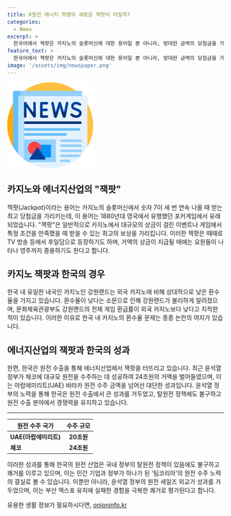 ```yaml
---
title: K원전 에너지 혁명의 새로운 잭팟이 터질까?
categories:
  - News
excerpt: >
  한국어에서 잭팟은 카지노의 슬롯머신에 대한 용어일 뿐 아니라, 방대한 금액의 당첨금을 가리키기도 합니다. 1880년대 영국의 포커게임에서 비롯되었으며, 유명한 당첨사례로는 손지창과 오연수 부부가 6달러로 947만 달러의 대박을 터뜨린 사례 등이 있습니다. 국내의 경우, 강원랜드가 환수율이 낮아 소문이 나기도 했고, 문화체육관광부의 실토 결과에 따르면 강원랜드의 환급률은 외국보다 3%포인트 낮다고 합니다. 또한 윤석열 정부가 체코 원전 수주 잭팟을 터뜨렸으며, 이는 탈원전 정책에도 불구하고 원전 수출에 성공한 사례로 평가받았습니다.
feature_text: >
  한국어에서 잭팟은 카지노의 슬롯머신에 대한 용어일 뿐 아니라, 방대한 금액의 당첨금을 가리키기도 합니다. 1880년대 영국의 포커게임에서 비롯되었으며, 유명한 당첨사례로는 손지창과 오연수 부부가 6달러로 947만 달러의 대박을 터뜨린 사례 등이 있습니다. 국내의 경우, 강원랜드가 환수율이 낮아 소문이 나기도 했고, 문화체육관광부의 실토 결과에 따르면 강원랜드의 환급률은 외국보다 3%포인트 낮다고 합니다. 또한 윤석열 정부가 체코 원전 수주 잭팟을 터뜨렸으며, 이는 탈원전 정책에도 불구하고 원전 수출에 성공한 사례로 평가받았습니다.
image: '/assets/img/newspaper.png'
---
```


<p><img src="/assets/img/newspaper.png" alt="kimp 속보" /></p>

<h2 data-ke-size="size24">카지노와 에너지산업의 "잭팟"</h2>

<p data-ke-size="size16">잭팟(Jackpot)이라는 용어는 카지노의 슬롯머신에서 숫자 7이 세 번 연속 나올 때 받는 최고 당첨금을 가리키는데, 이 용어는 1880년대 영국에서 유행했던 포커게임에서 유래되었습니다. "잭팟"은 일반적으로 카지노에서 대규모의 상금이 걸린 이벤트나 게임에서 특정 조건을 만족했을 때 받을 수 있는 최고의 보상을 가리킵니다. 이러한 잭팟은 때때로 TV 방송 등에서 후일담으로 등장하기도 하며, 거액의 상금이 지급될 때에는 요원들이 나타나 영주까지 종용하기도 한다고 합니다.</p>

<h2 data-ke-size="size23">카지노 잭팟과 한국의 경우</h2>

<p data-ke-size="size16">한국 내 유일한 내국인 카지노인 강원랜드는 외국 카지노에 비해 상대적으로 낮은 환수율을 가지고 있습니다. 환수율이 낮다는 소문으로 인해 강원랜드가 불리하게 알려졌으며, 문화체육관광부도 강원랜드의 전체 게임 환급률이 외국 카지노보다 낮다고 지적한 적이 있습니다. 이러한 이유로 한국 내 카지노의 환수율 문제는 종종 논란의 여지가 있습니다.</p>

<h2 data-ke-size="size23">에너지산업의 잭팟과 한국의 성과</h2>

<p data-ke-size="size16">한편, 한국은 원전 수출을 통해 에너지산업에서 잭팟을 터뜨리고 있습니다. 최근 윤석열 정부가 체코에 대규모 원전을 수주하는 데 성공하여 24조원의 거액을 벌어들였으며, 이는 아랍에미리트(UAE) 바라카 원전 수주 금액을 넘어선 대단한 성과입니다. 윤석열 정부의 노력을 통해 한국은 원전 수출에서 큰 성과를 거두었고, 탈원전 정책에도 불구하고 원전 수출 분야에서 경쟁력을 유지하고 있습니다.</p>

<hr>

<table>
    <thead>
        <tr>
            <th>원전 수주 국가</th>
            <th>수주 규모</th>
        </tr>
    </thead>
    <tbody>
        <tr>
            <td><b>UAE(아랍에미리트)</b></td>
            <td style="text-align: center; height: 17px;"><b>20조원</b></td>
        </tr>
        <tr>
            <td><b>체코</b></td>
            <td style="text-align: center; height: 17px;"><b>24조원</b></td>
        </tr>
    </tbody>
</table>

<p data-ke-size="size16">이러한 성과를 통해 한국의 원전 산업은 국내 정부의 탈원전 정책이 있음에도 불구하고 쾌거를 이루고 있으며, 이는 민간 기업과 정부가 하나가 된 '팀코리아'의 원전 수주 노력의 결실로 볼 수 있습니다. 이뿐만 아니라, 윤석열 정부의 원전 세일즈 외교가 성과를 거두었으며, 이는 부산 엑스포 유치에 실패한 경험을 극복한 쾌거로 평가된다고 합니다.</p>
유용한 생활 정보가 필요하시다면, <a href="https://onioninfo.kr" rel="dofollow">onioninfo.kr</a>


